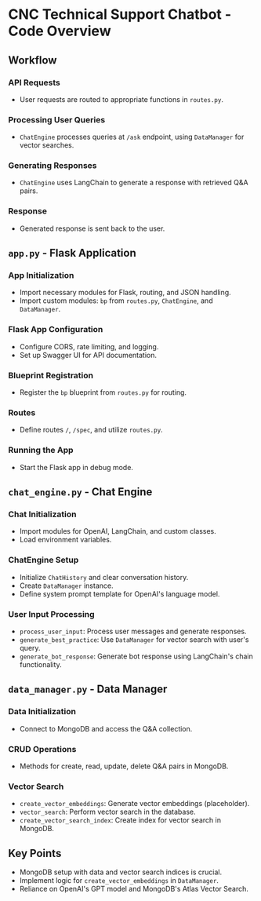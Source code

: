 # CNC Technical Support Chatbot - Code Overview

## Workflow

### API Requests

- User requests are routed to appropriate functions in `routes.py`.

### Processing User Queries

- `ChatEngine` processes queries at `/ask` endpoint, using `DataManager` for vector searches.

### Generating Responses

- `ChatEngine` uses LangChain to generate a response with retrieved Q&A pairs.

### Response

- Generated response is sent back to the user.

## `app.py` - Flask Application

### App Initialization

- Import necessary modules for Flask, routing, and JSON handling.
- Import custom modules: `bp` from `routes.py`, `ChatEngine`, and `DataManager`.

### Flask App Configuration

- Configure CORS, rate limiting, and logging.
- Set up Swagger UI for API documentation.

### Blueprint Registration

- Register the `bp` blueprint from `routes.py` for routing.

### Routes

- Define routes `/`, `/spec`, and utilize `routes.py`.

### Running the App

- Start the Flask app in debug mode.

## `chat_engine.py` - Chat Engine

### Chat Initialization

- Import modules for OpenAI, LangChain, and custom classes.
- Load environment variables.

### ChatEngine Setup

- Initialize `ChatHistory` and clear conversation history.
- Create `DataManager` instance.
- Define system prompt template for OpenAI's language model.

### User Input Processing

- `process_user_input`: Process user messages and generate responses.
- `generate_best_practice`: Use `DataManager` for vector search with user's query.
- `generate_bot_response`: Generate bot response using LangChain's chain functionality.

## `data_manager.py` - Data Manager

### Data Initialization

- Connect to MongoDB and access the Q&A collection.

### CRUD Operations

- Methods for create, read, update, delete Q&A pairs in MongoDB.

### Vector Search

- `create_vector_embeddings`: Generate vector embeddings (placeholder).
- `vector_search`: Perform vector search in the database.
- `create_vector_search_index`: Create index for vector search in MongoDB.

## Key Points

- MongoDB setup with data and vector search indices is crucial.
- Implement logic for `create_vector_embeddings` in `DataManager`.
- Reliance on OpenAI's GPT model and MongoDB's Atlas Vector Search.
